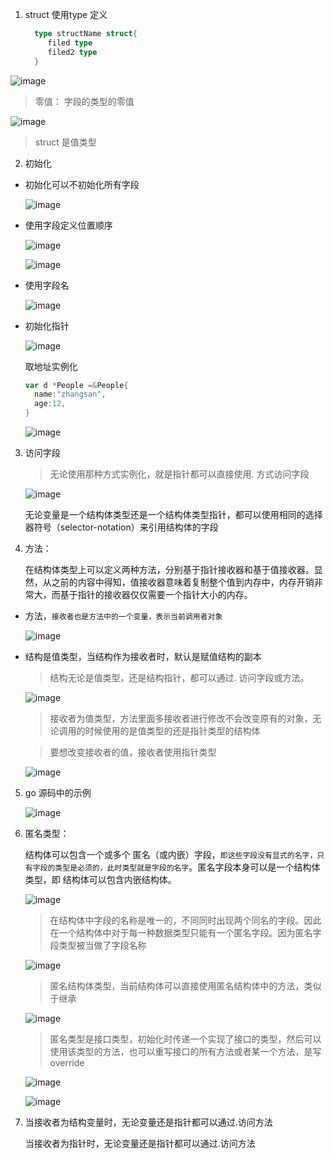 1. struct 使用type 定义

    ```go
      type structName struct{
         filed type
         filed2 type
      }
    ```
  ![image](../../assets/98.jpg)

  > 零值： 字段的类型的零值
  
  ![image](../../assets/102.jpg)

  > struct 是值类型

2. 初始化

+ 初始化可以不初始化所有字段

  ![image](../../assets/104.jpg)

+ 使用字段定义位置顺序

  ![image](../../assets/99.jpg)

  ![image](../../assets/124.jpg)

+ 使用字段名

  ![image](../../assets/100.jpg)

+ 初始化指针

  ![image](../../assets/101.jpg)

  取地址实例化

  ```go
  var d *People =&People{
    name:"zhangsan",
    age:12,
  }
  ```
  ![image](../../assets/103.jpg)

3. 访问字段

   > 无论使用那种方式实例化，就是指针都可以直接使用. 方式访问字段

   ![image](../../assets/101.jpg)

   无论变量是一个结构体类型还是一个结构体类型指针，都可以使用相同的选择器符号（selector-notation）来引用结构体的字段
  
4. 方法：

   在结构体类型上可以定义两种方法，分别基于指针接收器和基于值接收器。显然，从之前的内容中得知，值接收器意味着复制整个值到内存中，内存开销非常大，而基于指针的接收器仅仅需要一个指针大小的内存。
   
+ 方法，`接收者也是方法中的一个变量，表示当前调用者对象`

  ![image](../../assets/110.jpg)

+ 结构是值类型，当结构作为接收者时，默认是赋值结构的副本

  > 结构无论是值类型，还是结构指针，都可以通过. 访问字段或方法。

  ![image](../../assets/111.jpg) 

  > 接收者为值类型，方法里面多接收者进行修改不会改变原有的对象，无论调用的时候使用的是值类型的还是指针类型的结构体

  > 要想改变接收者的值，接收者使用指针类型

  ![image](../../assets/112.jpg) 

5. go 源码中的示例

   ![image](../../assets/134.jpg) 

6. 匿名类型：
  
    结构体可以包含一个或多个 匿名（或内嵌）字段，`即这些字段没有显式的名字，只有字段的类型是必须的，此时类型就是字段的名字`。匿名字段本身可以是一个结构体类型，即 结构体可以包含内嵌结构体。

    ![image](../../assets/204.jpg)

    > 在结构体中字段的名称是唯一的，不同同时出现两个同名的字段。因此在一个结构体中对于每一种数据类型只能有一个匿名字段。因为匿名字段类型被当做了字段名称

    ![image](../../assets/205.jpg)

    > 匿名结构体类型，当前结构体可以直接使用匿名结构体中的方法，类似于继承

    ![image](../../assets/268.jpg)

    > 匿名类型是接口类型，初始化时传递一个实现了接口的类型，然后可以使用该类型的方法，也可以重写接口的所有方法或者某一个方法，是写override

    ![image](../../assets/272.jpg)

    ![image](../../assets/273.jpg)



7. 当接收者为结构变量时，无论变量还是指针都可以通过.访问方法

   当接收者为指针时，无论变量还是指针都可以通过.访问方法